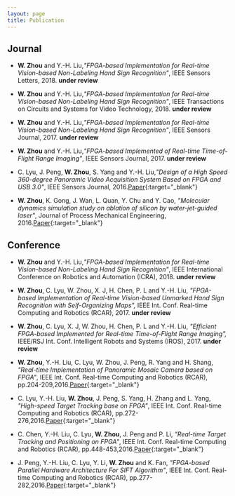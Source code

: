 ```yaml
---
layout: page
title: Publication
---
```



## Journal
	
* **W. Zhou** and Y.-H. Liu,*"FPGA-based Implementation for Real-time Vision-based Non-Labeling Hand Sign Recognition"*, IEEE Sensors Letters, 2018. **under review**

* **W. Zhou** and Y.-H. Liu,*"FPGA-based Implementation for Real-time Vision-based Non-Labeling Hand Sign Recognition"*, IEEE Transactions on Circuits and Systems for Video Technology, 2018. **under review**

* **W. Zhou** and Y.-H. Liu,*"FPGA-based Implementation for Real-time Vision-based Non-Labeling Hand Sign Recognition"*, IEEE Sensors Journal, 2017. **under review**

* **W. Zhou** and Y.-H. Liu,*"FPGA-based Implemented of Real-time Time-of-Flight Range Imaging"*, IEEE Sensors Journal, 2017. **under review**

* C. Lyu, J. Peng, **W. Zhou**, S. Yang and Y.-H. Liu,*"Design of a High Speed 360-degree Panoramic Video Acquisition System Based on FPGA and USB 3.0"*, IEEE Sensors Journal, 2016.[Paper](/public/doc/lyu_ieeesensorsjournal_2016.pdf){:target="_blank"}

* **W. Zhou**, K. Gong, J. Wan, L. Quan, Y. Chu and Y. Cao, *"Molecular dynamics simulation study on ablation of silicon by water-jet-guided laser"*, Journal of Process Mechanical Engineering, 2016.[Paper](/public/doc/zhou_jpme_2016.pdf){:target="_blank"}


## Conference
* **W. Zhou** and Y.-H. Liu,*"FPGA-based Implementation for Real-time Vision-based Non-Labeling Hand Sign Recognition"*, IEEE International Conference on Robotics and Automation (ICRA), 2018. **under review**	

* **W. Zhou**, C. Lyu, W. Zhou, X. J, H. Chen, P. L and Y.-H. Liu, *"FPGA-based Implementation of Real-time Vision-based Unmarked Hand Sign Recognition with Self-Organizing Maps",* IEEE Int. Conf. Real-time Computing and Robotics (RCAR), 2017. **under review**

* **W. Zhou**, C. Lyu, X. J, W. Zhou, H. Chen, P. L and Y.-H. Liu, *"Efficient FPGA-based Implemented for Real-time Time-of-Flight Range Imaging",* IEEE/RSJ Int. Conf. Intelligent Robots and Systems (IROS), 2017. **under review**

* **W. Zhou**, Y.-H. Liu, C. Lyu, W. Zhou, J. Peng, R. Yang and H. Shang, *"Real-time Implementation of Panoramic Mosaic Camera based on FPGA"*, IEEE Int. Conf. Real-time Computing and Robotics (RCAR), pp.204-209,2016.[Paper](/public/doc/zhou_rcar_2016.pdf){:target="_blank"}

* C. Lyu, Y.-H. Liu, **W. Zhou**, J. Peng, S. Yang, H. Zhang and L. Yang, *"High-speed Target Tracking base on FPGA"*, IEEE Int. Conf. Real-time Computing and Robotics (RCAR), pp.272-276,2016.[Paper](/public/doc/lyu_rcar_2016.pdf){:target="_blank"}

* C. Chen, Y.-H. Liu, C. Lyu, **W. Zhou**, J. Peng and P. Li, *"Real-time Target Tracking and Positioning on FPGA"*, IEEE Int. Conf. Real-time Computing and Robotics (RCAR), pp.448-453,2016.[Paper](/public/doc/chen_rcar_2016.pdf){:target="_blank"}

* J. Peng, Y.-H. Liu, C. Lyu, Y. Li, **W. Zhou** and K. Fan, *"FPGA-based Parallel Hardware Architecture For SIFT Algorithm"*, IEEE Int. Conf. Real-time Computing and Robotics (RCAR), pp.277-282,2016.[Paper](/public/doc/peng_rcar_2016.pdf){:target="_blank"}

